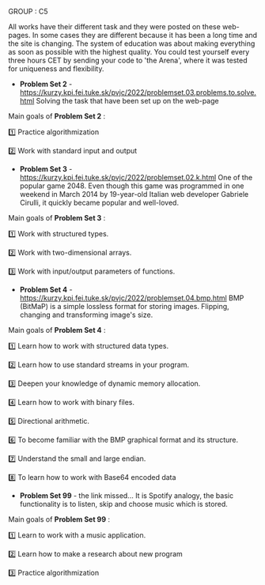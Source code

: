 GROUP : C5

All works have their different task and they were posted on these web-pages. In some cases they are different because it has been a long time and the site is changing. 
The system of education was about making everything as soon as possible with the highest quality. You could test yourself every three hours CET by sending your code to 'the Arena', where it was tested for uniqueness and flexibility.

- **Problem Set 2** - https://kurzy.kpi.fei.tuke.sk/pvjc/2022/problemset.03.problems.to.solve.html
Solving the task that have been set up on the web-page

Main goals of **Problem Set 2** :

1️⃣ Practice algorithmization

2️⃣ Work with standard input and output
- **Problem Set 3** - https://kurzy.kpi.fei.tuke.sk/pvjc/2022/problemset.02.k.html
One of the popular game 2048. Even though this game was programmed in one weekend in March 2014 by 19-year-old Italian web developer Gabriele Cirulli, it quickly became popular and well-loved.

Main goals of **Problem Set 3** :

1️⃣ Work with structured types.

2️⃣ Work with two-dimensional arrays.

3️⃣ Work with input/output parameters of functions.
- **Problem Set 4** - https://kurzy.kpi.fei.tuke.sk/pvjc/2022/problemset.04.bmp.html
BMP (BitMaP) is a simple lossless format for storing images. Flipping, changing and transforming image's size. 

Main goals of **Problem Set 4** : 

1️⃣ Learn how to work with structured data types.

2️⃣ Learn how to use standard streams in your program.

3️⃣ Deepen your knowledge of dynamic memory allocation.

4️⃣ Learn how to work with binary files.

5️⃣ Directional arithmetic.

6️⃣ To become familiar with the BMP graphical format and its structure.

7️⃣ Understand the small and large endian.

8️⃣ To learn how to work with Base64 encoded data
- **Problem Set 99** - the link missed...
It is Spotify analogy, the basic functionality is to listen, skip and choose music which is stored.

Main goals of **Problem Set 99** : 

1️⃣ Learn to work with a music application.

2️⃣ Learn how to make a research about new program

3️⃣ Practice algorithmization
